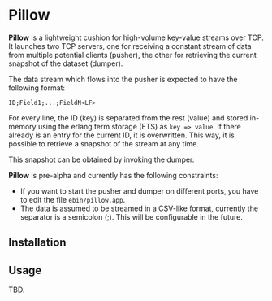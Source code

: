 # Pillow

**Pillow** is a lightweight cushion for high-volume key-value streams over TCP.
It launches two TCP servers, one for receiving a constant stream of data from
multiple potential clients (pusher), the other for retrieving the current
snapshot of the dataset (dumper).

The data stream which flows into the pusher is expected to have the following
format:

```
ID;Field1;...;FieldN<LF>
```

For every line, the ID (key) is separated from the rest (value) and stored
in-memory using the erlang term storage (ETS) as `key => value`. If there
already is an entry for the current ID, it is overwritten. This way, it is
possible to retrieve a snapshot of the stream at any time.

This snapshot can be obtained by invoking the dumper.

**Pillow** is pre-alpha and currently has the following constraints:

* If you want to start the pusher and dumper on different ports, you have
to edit the file `ebin/pillow.app`.
* The data is assumed to be streamed in a CSV-like format, currently the
separator is a semicolon (;). This will be configurable in the future.

## Installation

## Usage

TBD.